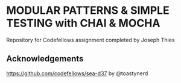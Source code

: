 MODULAR PATTERNS & SIMPLE TESTING with CHAI & MOCHA
======================
Repository for Codefellows assignment completed by Joseph Thies

## Acknowledgements
https://github.com/codefellows/sea-d37 by @toastynerd
